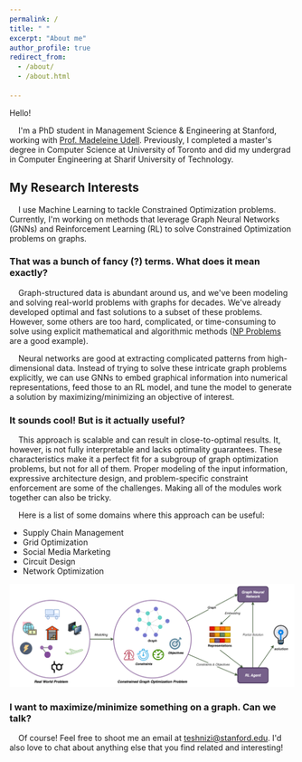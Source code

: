 ```yaml
---
permalink: /
title: " "
excerpt: "About me"
author_profile: true
redirect_from: 
  - /about/
  - /about.html

---
```



Hello!

    I'm a PhD student in Management Science & Engineering at Stanford, working with [Prof. Madeleine Udell](https://people.orie.cornell.edu/mru8/). Previously, I completed a master's degree in Computer Science at University of Toronto and did my undergrad in Computer Engineering at Sharif University of Technology.

<h2>My Research Interests</h2>
 
    I use Machine Learning to tackle Constrained Optimization problems. Currently, I'm working on methods that leverage Graph Neural Networks (GNNs) and Reinforcement Learning (RL) to solve Constrained Optimization problems on graphs.

<h3> That was a bunch of fancy (?) terms. What does it mean exactly? </h3>

    Graph-structured data is abundant around us, and we've been modeling and solving real-world problems with graphs for decades. We've already developed optimal and fast solutions to a subset of these problems. However, some others are too hard, complicated, or time-consuming to solve using explicit mathematical and algorithmic methods ([NP Problems](https://www.britannica.com/science/NP-complete-problem) are a good example).

    Neural networks are good at extracting complicated patterns from high-dimensional data. Instead of trying to solve these intricate graph problems explicitly, we can use GNNs to embed graphical information into numerical representations, feed those to an RL model, and tune the model to generate a solution by maximizing/minimizing an objective of interest. 

<h3>It sounds cool! But is it actually useful?</h3>

    This approach is scalable and can result in close-to-optimal results. It, however, is not fully interpretable and lacks optimality guarantees. These characteristics make it a perfect fit for a subgroup of graph optimization problems, but not for all of them. Proper modeling of the input information, expressive architecture design, and problem-specific constraint enforcement are some of the challenges. Making all of the modules work together can also be tricky.

    Here is a list of some domains where this approach can be useful:
* Supply Chain Management
* Grid Optimization
* Social Media Marketing
* Circuit Design
* Network Optimization 
    
![Graph Learning and Reinforcement Learning for Constrained Combinatorial Optimization](../images/GNN_RL_for_CO.png)

<h3>I want to maximize/minimize something on a graph. Can we talk?</h3>

    Of course! Feel free to shoot me an email at [teshnizi@stanford.edu](mailto:teshnizi@stanford.edu). I'd also love to chat about anything else that you find related and interesting!

